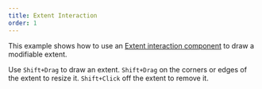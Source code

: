 ```yaml
---
title: Extent Interaction
order: 1
---
```


This example shows how to use an 
[Extent interaction component](components/extent-interaction) to draw a modifiable 
extent.

Use `Shift+Drag` to draw an extent. `Shift+Drag` on the corners or edges of the 
extent to resize it. `Shift+Click` off the extent to remove it.
